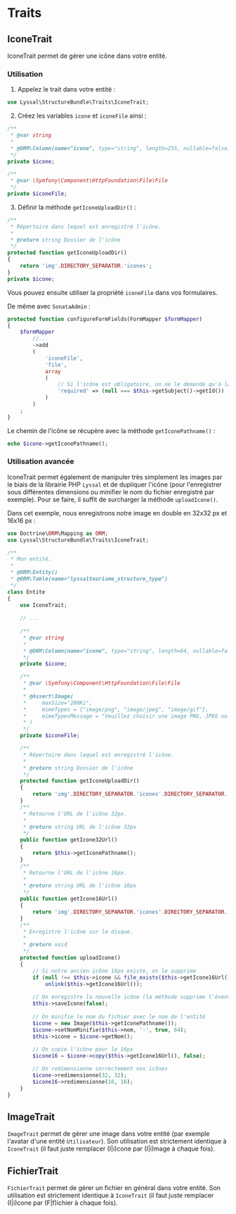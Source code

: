 # Traits

## IconeTrait

IconeTrait permet de gérer une icône dans votre entité.

### Utilisation

1. Appelez le trait dans votre entité :
```php
use Lyssal\StructureBundle\Traits\IconeTrait;
```
2. Créez les variables `icone` et `iconeFile` ainsi :
```php
/**
 * @var string
 * 
 * @ORM\Column(name="icone", type="string", length=255, nullable=false)
 */
private $icone;

/**
 * @var \Symfony\Component\HttpFoundation\File\File
 */
private $iconeFile;
```
3. Définir la méthode `getIconeUploadDir()` :
```php
/**
 * Répertoire dans lequel est enregistré l'icône.
 * 
 * @return string Dossier de l'icône
 */
protected function getIconeUploadDir()
{
    return 'img'.DIRECTORY_SEPARATOR.'icones';
}
private $icone;
```

Vous pouvez ensuite utiliser la propriété `iconeFile` dans vos formulaires.

De même avec `SonataAdmin` :
```php
protected function configureFormFields(FormMapper $formMapper)
{
    $formMapper
        //...
        ->add
        (
            'iconeFile',
            'file',
            array
            (
                // Si l'icône est obligatoire, on ne le demande qu'à la création de l'entité
                'required' => (null === $this->getSubject()->getId())
            )
        )
    ;
}
```

Le chemin de l'icône se récupère avec la méthode `getIconePathname()` :
```php
echo $icone->getIconePathname();
```


### Utilisation avancée

IconeTrait permet également de manipuler très simplement les images par le biais de la librairie PHP `Lyssal` et de dupliquer l'icône (pour l'enregistrer sous différentes dimensions ou minifier le nom du fichier enregistré par exemple).
Pour se faire, il suffit de surcharger la méthode `uploadIcone()`.

Dans cet exemple, nous enregistrons notre image en double en 32x32 px et 16x16 px :

```php
use Doctrine\ORM\Mapping as ORM;
use Lyssal\StructureBundle\Traits\IconeTrait;

/**
 * Mon entité.
 * 
 * @ORM\Entity()
 * @ORM\Table(name="lyssaltourisme_structure_type")
 */
class Entite
{
    use IconeTrait;
    
    // ...
    
    /**
     * @var string
     * 
     * @ORM\Column(name="icone", type="string", length=64, nullable=false)
     */
    private $icone;

    /**
     * @var \Symfony\Component\HttpFoundation\File\File
     *
     * @Assert\Image(
     *     maxSize="200Ki",
     *     mimeTypes = {"image/png", "image/jpeg", "image/gif"},
     *     mimeTypesMessage = "Veuillez choisir une image PNG, JPEG ou GIF."
     * )
     */
    private $iconeFile;

    /**
     * Répertoire dans lequel est enregistré l'icône.
     * 
     * @return string Dossier de l'icône
     */
    protected function getIconeUploadDir()
    {
        return 'img'.DIRECTORY_SEPARATOR.'icones'.DIRECTORY_SEPARATOR.'32';
    }
    /**
     * Retourne l'URL de l'icône 32px.
     * 
     * @return string URL de l'icône 32px
     */
    public function getIcone32Url()
    {
        return $this->getIconePathname();
    }
    /**
     * Retourne l'URL de l'icône 16px.
     * 
     * @return string URL de l'icône 16px
     */
    public function getIcone16Url()
    {
        return 'img'.DIRECTORY_SEPARATOR.'icones'.DIRECTORY_SEPARATOR.'16'.DIRECTORY_SEPARATOR.$this->icone;
    }
    /**
     * Enregistre l'icône sur le disque.
     *
     * @return void
     */
    protected function uploadIcone()
    {
        // Si notre ancien icône 16px existe, on le supprime
        if (null !== $this->icone && file_exists($this->getIcone16Url()))
            unlink($this->getIcone16Url());
            
        // On enregistre la nouvelle icône (la méthode supprime l'éventuelle ancienne icône)
        $this->saveIcone(false);
        
        // On minifie le nom du fichier avec le nom de l'entité
        $icone = new Image($this->getIconePathname());
        $icone->setNomMinifie($this->nom, '-', true, 64);
        $this->icone = $icone->getNom();
        
        // On copie l'icône pour le 16px
        $icone16 = $icone->copy($this->getIcone16Url(), false);

        // On redimensionne correctement nos icônes
        $icone->redimensionne(32, 32);
        $icone16->redimensionne(16, 16);
    }
}
```

## ImageTrait

`ImageTrait` permet de gérer une image dans votre entité (par exemple l'avatar d'une entité `Utilisateur`). Son utilisation est strictement identique à `IconeTrait` (il faut juste remplacer (I|i)cone par (I|i)mage à chaque fois).

## FichierTrait

`FichierTrait` permet de gérer un fichier en général dans votre entité. Son utilisation est strictement identique à `IconeTrait` (il faut juste remplacer (I|i)cone par (F|f)ichier à chaque fois).
